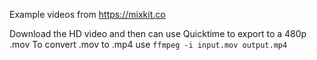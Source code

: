 Example videos from https://mixkit.co

Download the HD video and then can use Quicktime to export to a 480p .mov
To convert .mov to .mp4 use `ffmpeg -i input.mov output.mp4`